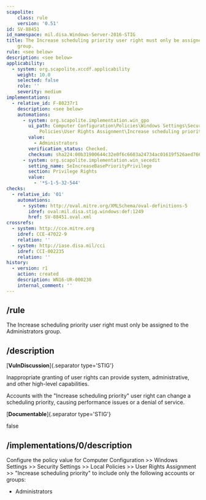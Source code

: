 ```yaml
---
scapolite:
    class: rule
    version: '0.51'
id: SV-88451
id_namespace: mil.disa.Windows-Server-2016-STIG
title: The Increase scheduling priority user right must only be assigned to the Administrators
    group.
rule: <see below>
description: <see below>
applicability:
  - system: org.scapolite.xccdf.applicability
    weight: 10.0
    selected: false
    role: ''
    severity: medium
implementations:
  - relative_id: F-80237r1
    description: <see below>
    automations:
      - system: org.scapolite.implementation.win_gpo
        ui_path: Computer Configuration\Policies\Windows Settings\Security Settings\Local
            Policies\User Rights Assignment\Increase scheduling priority
        value:
          - Administrators
        verification_status: Checked.
        checksum: sha224:00b31900644c32e0f6c6603a24734ac01619f526aed766d12d7896eb
      - system: org.scapolite.implementation.win_secedit
        setting_name: SeIncreaseBasePriorityPrivilege
        section: Privilege Rights
        value:
          - '*S-1-5-32-544'
checks:
  - relative_id: '01'
    automations:
      - system: http://oval.mitre.org/XMLSchema/oval-definitions-5
        idref: oval:mil.disa.stig.windows:def:1249
        href: SV-88451.oval.xml
crossrefs:
  - system: http://cce.mitre.org
    idref: CCE-47022-9
    relation: ''
  - system: http://iase.disa.mil/cci
    idref: CCI-002235
    relation: ''
history:
  - version: r1
    action: created
    description: WN16-UR-000230
    internal_comment: ''
---
```



## /rule

The Increase scheduling priority user right must only be assigned to the Administrators group.

## /description

[**VulnDiscussion**]{.separator type='STIG'}

Inappropriate granting of user rights can provide system, administrative, and other high-level capabilities.

Accounts with the "Increase scheduling priority" user right can change a scheduling priority, causing performance issues or a denial of service.

[**Documentable**]{.separator type='STIG'}

false

## /implementations/0/description

Configure the policy value for Computer Configuration >> Windows Settings >> Security Settings >> Local Policies >> User Rights Assignment >> "Increase scheduling priority" to include only the following accounts or groups:

- Administrators
